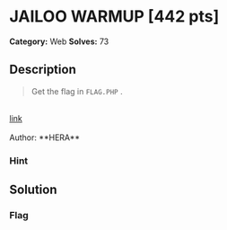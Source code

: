 # JAILOO WARMUP [442 pts]

**Category:** Web
**Solves:** 73

## Description
>Get the flag in `FLAG.PHP` .
<br>
<a href="http://jailoowarmup.fword.wtf/" target="_BLANK">link</a>
<br><br>
Author: **HERA**

### Hint


## Solution

### Flag

